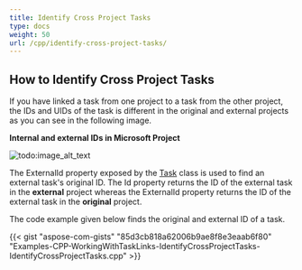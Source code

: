 ```yaml
---
title: Identify Cross Project Tasks
type: docs
weight: 50
url: /cpp/identify-cross-project-tasks/
---
```


## **How to Identify Cross Project Tasks**
If you have linked a task from one project to a task from the other project, the IDs and UIDs of the task is different in the original and external projects as you can see in the following image.


**Internal and external IDs in Microsoft Project** 

![todo:image_alt_text](/download/attachments/16286500/407880160)

The ExternalId property exposed by the [Task](https://apireference.aspose.com/tasks/net/aspose.tasks/task) class is used to find an external task's original ID. The Id property returns the ID of the external task in the **external** project whereas the ExternalId property returns the ID of the external task in the **original** project.

The code example given below finds the original and external ID of a task.

{{< gist "aspose-com-gists" "85d3cb818a62006b9ae8f8e3eaab6f80" "Examples-CPP-WorkingWithTaskLinks-IdentifyCrossProjectTasks-IdentifyCrossProjectTasks.cpp" >}}
